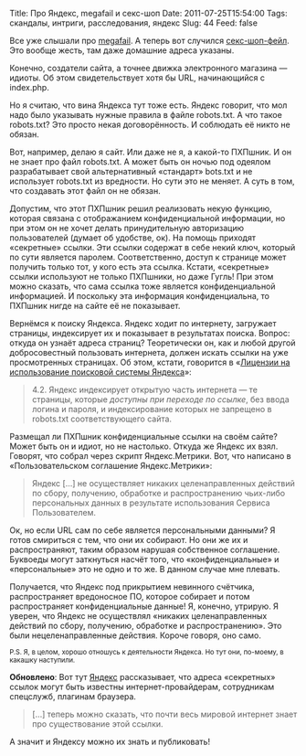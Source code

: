Title: Про Яндекс, megafail и секс-шоп
Date: 2011-07-25T15:54:00
Tags: скандалы, интриги, расследования, яндекс
Slug: 44
Feed: false

Все уже слышали про [megafail](http://lenta.ru/news/2011/07/18/megafail/). А теперь вот случился [секс-шоп-фейл](http://internet.cnews.ru/news/top/index.shtml?2011/07/25/448674). Это вообще жесть, там даже домашние адреса указаны.

Конечно, создатели сайта, а точнее движка электронного магазина — идиоты. Об этом свидетельствует хотя бы URL, начинающийся с index.php.

Но я считаю, что вина Яндекса тут тоже есть. Яндекс говорит, что мол надо было указывать нужные правила в файле robots.txt. А что такое robots.txt? Это просто некая договорённость. И соблюдать её никто не обязан.

Вот, например, делаю я сайт. Или даже не я, а какой-то ПХПшник. И он не знает про файл robots.txt. А может быть он ночью под одеялом разрабатывает свой альтернативный «стандарт» bots.txt и не использует robots.txt из вредности. Но сути это не меняет. А суть в том, что создавать этот файл он не обязан.

<!-- more -->

Допустим, что этот ПХПшник решил реализовать некую функцию, которая связана с отображанием конфиденциальной информации, но при этом он не хочет делать принудительную авторизацию пользователей (думает об удобстве, ок). На помощь приходят «секретные» ссылки. Эти ссылки содержат в себе некий ключ, который по сути является паролем. Соответственно, доступ к странице может получить только тот, у кого есть эта ссылка. Кстати, «секретные» ссылки используют не только ПХПшники, но даже Гугль! При этом можно сказать, что сама ссылка тоже является конфиденциальной информацией. И поскольку эта информация конфиденциальна, то ПХПшник нигде на сайте её не показывает.

Вернёмся к поиску Яндекса. Яндекс ходит по интернету, загружает страницы, индексирует их и показывает в результатах поиска. Вопрос: откуда он узнаёт адреса страниц? Теоретически он, как и любой другой добросовестный пользовать интернета, должен искать ссылки на уже просмотренных страницах. Об этом, кстати, говорится в «[Лицензии на использование поисковой системы Яндекса](http://company.yandex.ru/legal/termsofuse)»:

> 4.2. Яндекс индексирует открытую часть интернета — те страницы, которые *доступны при переходе по ссылке*, без ввода логина и пароля, и индексирование которых не запрещено в robots.txt соответствующего сайта.

Размещал ли ПХПшник конфиденциальные ссылки на своём сайте? Может быть он и идиот, но не настолько. Откуда же Яндекс их взял. Говорят, что собрал через скрипт Яндекс.Метрики. Вот, что написано в «Пользовательском соглашение Яндекс.Метрики»:

> Яндекс […] не осуществляет никаких целенаправленных действий по сбору, получению, обработке и распространению чьих-либо персональных данных в результате использования Сервиса Пользователем.

Ок, но если URL сам по себе является персональными данными? Я готов смириться с тем, что они их собирают. Но они же их и распространяют, таким образом нарушая собственное соглашение. Буквоеды могут заткнуться насчёт того, что «конфиденциальные» и «персональные» это не одно и то же. В данном случае мне плевать.

Получается, что Яндекс под прикрытием невинного счётчика, распространяет вредоносное ПО, которое собирает и потом распространяет конфиденциальные данные! Я, конечно, утрирую. Я уверен, что Яндекс не осуществлял «никаких целенаправленных действий по сбору, получению, обработке и распространению». Это были нецеленаправленные действия. Короче говоря, оно само.

<small>P.S. Я, в целом, хорошо отношусь к деятельности Яндекса. Но тут они, по-моему, в какашку наступили.</small>

**Обновлено**: Вот тут [Яндекс](http://webmaster.ya.ru/replies.xml?item_no=10941) рассказывает, что адреса «секретных» ссылок могут быть известны интернет-провайдерам, сотрудникам спецслужб, плагинам браузера.

> […] теперь можно сказать, что почти весь мировой интернет знает про существование этой ссылки.

А значит и Яндексу можно их знать и публиковать!
